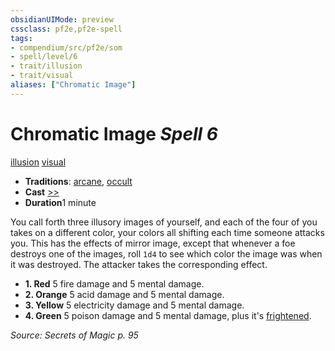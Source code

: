 ```yaml
---
obsidianUIMode: preview
cssclass: pf2e,pf2e-spell
tags:
- compendium/src/pf2e/som
- spell/level/6
- trait/illusion
- trait/visual
aliases: ["Chromatic Image"]
---
```

# Chromatic Image *Spell 6*   
[illusion](/rules/traits/illusion.md)  [visual](/rules/traits/visual.md)  

- **Traditions**: [arcane](/rules/traits/arcane.md), [occult](/rules/traits/occult.md)
- **Cast** [>>](/rules/core-rulebook/chapter-9-playing-the-game.md#Actions "Two-Action") 
- **Duration**1 minute

You call forth three illusory images of yourself, and each of the four of you takes on a different color, your colors all shifting each time someone attacks you. This has the effects of mirror image, except that whenever a foe destroys one of the images, roll `1d4` to see which color the image was when it was destroyed. The attacker takes the corresponding effect.

- **1. Red** 5 fire damage and 5 mental damage.
- **2. Orange** 5 acid damage and 5 mental damage.
- **3. Yellow** 5 electricity damage and 5 mental damage.
- **4. Green** 5 poison damage and 5 mental damage, plus it's [frightened](/rules/conditions.md#Frightened).

*Source: Secrets of Magic p. 95*